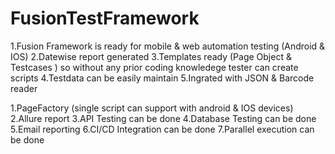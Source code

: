 # FusionTestFramework

<!-- Ready till date:  -->
 
 1.Fusion Framework is ready for mobile & web automation testing (Android & IOS)
 2.Datewise report generated
 3.Templates ready (Page Object & Testcases ) so without any prior coding knowledege tester can create scripts
 4.Testdata can be easily maintain
 5.Ingrated with JSON & Barcode reader
 
 
 
<!-- Things can be add in future : -->

 1.PageFactory (single script can support with android & IOS devices)
 2.Allure report
 3.API Testing can be done
 4.Database Testing can be done
 5.Email reporting 
 6.CI/CD Integration can be done
 7.Parallel execution can be done
